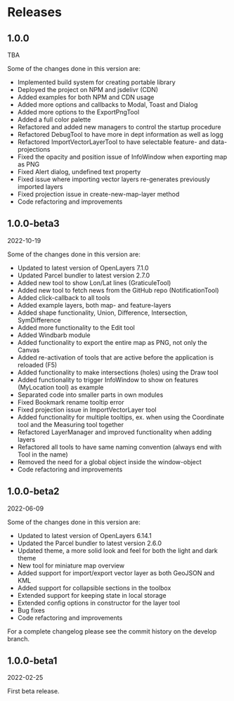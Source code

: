 # Releases

## 1.0.0
TBA

Some of the changes done in this version are:

- Implemented build system for creating portable library
- Deployed the project on NPM and jsdelivr (CDN)
- Added examples for both NPM and CDN usage
- Added more options and callbacks to Modal, Toast and Dialog
- Added more options to the ExportPngTool
- Added a full color palette
- Refactored and added new managers to control the startup procedure
- Refactored DebugTool to have more in dept information as well as logg
- Refactored ImportVectorLayerTool to have selectable feature- and data- projections
- Fixed the opacity and position issue of InfoWindow when exporting map as PNG
- Fixed Alert dialog, undefined text property
- Fixed issue where importing vector layers re-generates previously imported layers
- Fixed projection issue in create-new-map-layer method
- Code refactoring and improvements

## 1.0.0-beta3
2022-10-19

Some of the changes done in this version are:

- Updated to latest version of OpenLayers 7.1.0
- Updated Parcel bundler to latest version 2.7.0
- Added new tool to show Lon/Lat lines (GraticuleTool)
- Added new tool to fetch news from the GitHub repo (NotificationTool)
- Added click-callback to all tools
- Added example layers, both map- and feature-layers
- Added shape functionality, Union, Difference, Intersection, SymDifference
- Added more functionality to the Edit tool
- Added Windbarb module
- Added functionality to export the entire map as PNG, not only the Canvas
- Added re-activation of tools that are active before the application is reloaded (F5)
- Added functionality to make intersections (holes) using the Draw tool
- Added functionality to trigger InfoWindow to show on features (MyLocation tool) as example
- Separated code into smaller parts in own modules
- Fixed Bookmark rename tooltip error
- Fixed projection issue in ImportVectorLayer tool
- Added functionality for multiple tooltips, ex. when using the Coordinate tool and the Measuring tool together
- Refactored LayerManager and improved functionality when adding layers
- Refactored all tools to have same naming convention (always end with Tool in the name)
- Removed the need for a global object inside the window-object
- Code refactoring and improvements

## 1.0.0-beta2
2022-06-09

Some of the changes done in this version are:

- Updated to latest version of OpenLayers 6.14.1
- Updated the Parcel bundler to latest version 2.6.0
- Updated theme, a more solid look and feel for both the light and dark theme
- New tool for miniature map overview
- Added support for import/export vector layer as both GeoJSON and KML
- Added support for collapsible sections in the toolbox
- Extended support for keeping state in local storage
- Extended config options in constructor for the layer tool
- Bug fixes
- Code refactoring and improvements

For a complete changelog please see the commit history on the develop branch.

## 1.0.0-beta1
2022-02-25

First beta release.